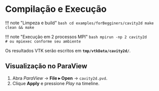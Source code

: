 # Compilação e Execução

!!! note "Limpeza e build"
    ```bash
    cd examples/forBegginers/cavity2d
    make clean && make
    ```

!!! note "Execução em 2 processos MPI"
    ```bash
    mpirun -np 2 cavity2d      # ou mpiexec conforme seu ambiente
    ```

Os resultados VTK serão escritos em **`tmp/vtkData/cavity2d/`**.

## Visualização no ParaView

1. Abra *ParaView* → **File ▸ Open** → `cavity2d.pvd`.
2. Clique **Apply** e pressione *Play* na timeline.

